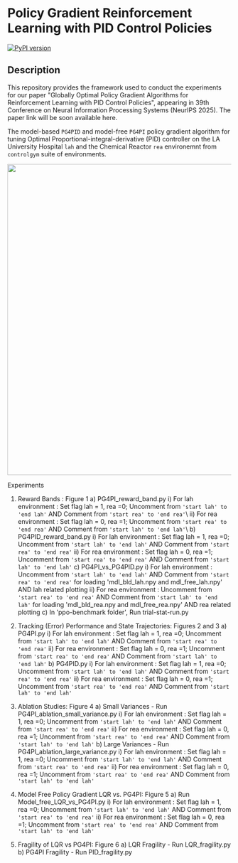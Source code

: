 # Policy Gradient Reinforcement Learning with PID Control Policies
[![PyPI version](https://badge.fury.io/py/controlgym.svg)](https://pypi.org/project/controlgym/)

## Description 
This repository provides the framework used to conduct the experiments for our paper "Globally Optimal Policy Gradient Algorithms for Reinforcement Learning with PID Control Policies", appearing in 39th Conference on Neural Information Processing Systems (NeurIPS 2025). The paper link will be soon available here.

The model-based  `PG4PID` and model-free `PG4PI` policy gradient algorithm for tuning Optimal Proportional-integral-derivative (PID) controller on the LA University Hospital `lah` and the Chemical Reactor `rea` environemnt from `controlgym` suite of environments.

<p align="center">
  <img src="figures/gallery.jpeg" alt="" width="700px">
</p>

Experiments
1. Reward Bands : Figure 1
	a) PG4PI_reward_band.py
		i) For lah environment : Set flag lah = 1, rea =0; Uncomment from `'start lah' to 'end lah'` AND Comment from `'start rea' to 'end rea'`\\
		ii) For rea environment : Set flag lah = 0, rea =1; Uncomment from `'start rea' to 'end rea'` AND Comment from `'start lah' to 'end lah'`\\
	b) PG4PID_reward_band.py
		i) For lah environment : Set flag lah = 1, rea =0; Uncomment from `'start lah' to 'end lah'` AND Comment from `'start rea' to 'end rea'`
		ii) For rea environment : Set flag lah = 0, rea =1; Uncomment from `'start rea' to 'end rea'` AND Comment from `'start lah' to 'end lah'`
        c) PG4PI_vs_PG4PID.py
                i) For lah environment : Uncomment from `'start lah' to 'end lah'` AND Comment from `'start rea' to 'end rea'` for loading 
			'mdl_bld_lah.npy and mdl_free_lah.npy' AND lah related plotting
		ii) For rea environment : Uncomment from `'start rea' to 'end rea'` AND Comment from `'start lah' to 'end lah'` for loading 
			'mdl_bld_rea.npy and mdl_free_rea.npy' AND rea related plotting
	c) In 'ppo-benchmark folder', Run trial-stat-run.py
	
2. 	Tracking (Error) Performance and State Trajectories: Figures 2 and 3
	a) PG4PI.py
		i) For lah environment : Set flag lah = 1, rea =0; Uncomment from `'start lah' to 'end lah'` AND Comment from `'start rea' to 'end rea'`
		ii) For rea environment : Set flag lah = 0, rea =1; Uncomment from `'start rea' to 'end rea'` AND Comment from `'start lah' to 'end lah'`
	b) PG4PID.py
		i) For lah environment : Set flag lah = 1, rea =0; Uncomment from `'start lah' to 'end lah'` AND Comment from `'start rea' to 'end rea'`
		ii) For rea environment : Set flag lah = 0, rea =1; Uncomment from `'start rea' to 'end rea'` AND Comment from `'start lah' to 'end lah'`
		
3. 	Ablation Studies: Figure 4
	a) Small Variances - Run PG4PI_ablation_small_variance.py
		i) For lah environment : Set flag lah = 1, rea =0; Uncomment from `'start lah' to 'end lah'` AND Comment from `'start rea' to 'end rea'`
		ii) For rea environment : Set flag lah = 0, rea =1; Uncomment from `'start rea' to 'end rea'` AND Comment from `'start lah' to 'end lah'`
	b) Large Variances - Run PG4PI_ablation_large_variance.py
		i) For lah environment : Set flag lah = 1, rea =0; Uncomment from `'start lah' to 'end lah'` AND Comment from `'start rea' to 'end rea'`
		ii) For rea environment : Set flag lah = 0, rea =1; Uncomment from `'start rea' to 'end rea'` AND Comment from `'start lah' to 'end lah'`
		
4.  Model Free Policy Gradient LQR vs. PG4PI: Figure 5
	a) Run Model_free_LQR_vs_PG4PI.py
		i) For lah environment : Set flag lah = 1, rea =0; Uncomment from `'start lah' to 'end lah'` AND Comment from `'start rea' to 'end rea'`
		ii) For rea environment : Set flag lah = 0, rea =1; Uncomment from `'start rea' to 'end rea'` AND Comment from `'start lah' to 'end lah'`

5.  Fragility of LQR vs PG4PI: Figure 6
	a) LQR Fragility - Run LQR_fragility.py
	b) PG4PI Fragility - Run PID_fragility.py
